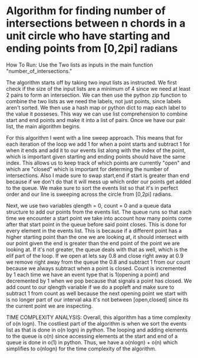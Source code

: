 # Algorithm for finding number of intersections between n chords in a unit circle who have starting and ending points from [0,2pi] radians

How To Run: Use the Two lists as inputs in the main function "number_of_intersections."

The algorithm starts off by taking two input lists as instructed. We first check if the size of the input lists are a minimum of 4 since we need at least 2 pairs to form an intersection.
We can then use the python zip function to combine the two lists as we need the labels, not just points, since labels aren't sorted. We then use a hash map or python dict to map each label 
to the value it posseses. This way we can use list comprehension to combine start and end points and make it into a list of pairs. Once we have our pair list, the main algorithm begins.

For this algorithm I went with a line sweep approach. This means that for each iteration of the loop we add 1 for when a point starts and subtract 1 for when it ends and add it to our events list
along with the index of the point, which is important given starting and ending points should have the same index. This allows us to keep track
of which points are currently "open" and which are "closed" which is important for determing the number of intersections. Also I made sure to swap start,end if start is greater than end because if we don't do that
it will mess up which order our points get added to the queue. We make sure to sort the events list so that it's in perfect order and our line is sweeping across the circle from [0,2pi] radians.

Next, we use two variables qlength = 0, count = 0 and a queue data structure to add our points from the events list. The queue runs so that each time we encounter a start point we take into account how many points come after that start point in the queue before said
point closes. This is done for every element in the events list. This is because if a different point has a higher starting point than the one we are looking at, it should intersect with our point given the end is greater than the
end point of the point we are looking at. If it's not greater, the queue deals with that as well, which is the elif part of the loop. If we open at lets say 0.8 and close right away at 0.9 we remove right away from the queue the 0.8 and subtract 1 from our count
because we always subtract when a point is closed. Count is incremented by 1 each time we have an event type that is 1(opening a point) and decremented by 1 when we pop because that signals a point has closed. We add count to our qlength variable if we 
do a popleft and make sure to subtract 1 from count as well because the next opening point we start with is no longer part of our interval aka it's not between [open,closed] since its the current point we are inspecting. 

TIME COMPLEXITY ANALYSIS:
  Overall, this algorithm has a time complexity of o(n logn). The costliest part of the algorithm is when we sort the events list as that is done in o(n logn) in python. The looping and adding elements to the queue is o(n) since accessing elements
  at the start and end of a queue is done in o(1) in python. Thus, we have a o(nlogn) + o(n) which simplifies to o(nlogn) for the time complexity of the algorithm.

